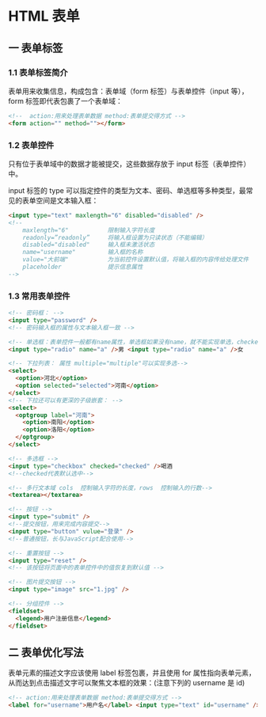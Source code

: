 # HTML 表单

## 一 表单标签

### 1.1 表单标签简介

表单用来收集信息，构成包含：表单域（form 标签）与表单控件（input 等），form 标签即代表包裹了一个表单域：

```html
<!--  action:用来处理表单数据 method:表单提交得方式 -->
<form action="" method=""></form>
```

### 1.2 表单控件

只有位于表单域中的数据才能被提交，这些数据存放于 input 标签（表单控件）中。

input 标签的 type 可以指定控件的类型为文本、密码、单选框等多种类型，最常见的表单空间是文本输入框：

```html
<input type="text" maxlength="6" disabled="disabled" />
<!--
    maxlength="6"    		限制输入字符长度
    readonly=”readonly”  	将输入框设置为只读状态（不能编辑）
    disabled="disabled"     输入框未激活状态
    name="username"   	    输入框的名称
    value="大前端"           为当前控件设置默认值，将输入框的内容传给处理文件
    placeholder 			提示信息属性
-->
```

### 1.3 常用表单控件

```html
<!-- 密码框： -->
<input type="password" />
<!-- 密码输入框的属性与文本输入框一致 -->

<!-- 单选框：表单控件一般都有name属性，单选框如果没有name，就不能实现单选，checked="checked"，表示默认选中-->
<input type="radio" name="a" />男 <input type="radio" name="a" />女

<!-- 下拉列表： 属性 multiple="multiple"可以实现多选-->
<select>
  <option>河北</option>
  <option selected="selected">河南</option>
</select>
<!-- 下拉还可以有更深的子级嵌套： -->
<select>
  <optgroup label="河南">
    <option>南阳</option>
    <option>洛阳</option>
  </optgroup>
</select>

<!-- 多选框 -->
<input type="checkbox" checked="checked" />喝酒
<!--checked代表默认选中-->

<!-- 多行文本域 cols  控制输入字符的长度，rows  控制输入的行数-->
<textarea></textarea>

<!-- 按钮 -->
<input type="submit" />
<!--提交按钮，用来完成内容提交-->
<input type="button" vulue="登录" />
<!--普通按钮，长与JavaScript配合使用-->

<!-- 重置按钮 -->
<input type="reset" />
<!-- 该按钮将页面中的表单控件中的值恢复到默认值 -->

<!-- 图片提交按钮 -->
<input type="image" src="1.jpg" />

<!-- 分组控件 -->
<fieldset>
  <legend>用户注册信息</legend>
</fieldset>
```

## 二 表单优化写法

表单元素的描述文字应该使用 label 标签包裹，并且使用 for 属性指向表单元素，从而达到点击描述文字可以聚焦文本框的效果：(注意下列的 username 是 id)

```html
<!-- action:用来处理表单数据 method:表单提交得方式 -->
<label for="username">用户名</label> <input type="text" id="username" />
```
